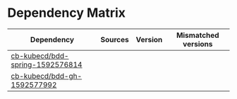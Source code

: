 # Dependency Matrix

Dependency | Sources | Version | Mismatched versions
---------- | ------- | ------- | -------------------
[cb-kubecd/bdd-spring-1592576814](https://github.com/cb-kubecd/bdd-spring-1592576814.git) |  | []() | 
[cb-kubecd/bdd-gh-1592577992](https://github.com/cb-kubecd/bdd-gh-1592577992.git) |  | []() | 
